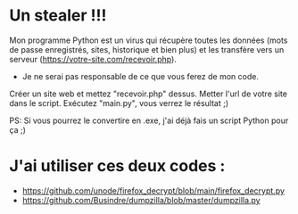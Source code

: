 # Un stealer !!!
Mon programme Python est un virus qui récupère toutes les données (mots de passe enregistrés, sites, historique et bien plus) et les transfère vers un serveur (https://votre-site.com/recevoir.php).
- Je ne serai pas responsable de ce que vous ferez de mon code.

Créer un site web et mettez "recevoir.php" dessus.
Metter l'url de votre site dans le script.
Exécutez "main.py", vous verrez le résultat ;)

PS: Si vous pourrez le convertire en .exe, j'ai déjà fais un script Python pour ça ;)

# J'ai utiliser ces deux codes :
- https://github.com/unode/firefox_decrypt/blob/main/firefox_decrypt.py
- https://github.com/Busindre/dumpzilla/blob/master/dumpzilla.py
